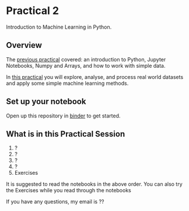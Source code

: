 # Practical 2
Introduction to Machine Learning in Python.

## Overview
The [previous practical](https://github.com/KF5012-AI2020/Practical1) covered: an introduction to Python, Jupyter Notebooks, Numpy and Arrays, and how to work with simple data.

In [this practical](https://github.com/KF5012-AI2020/Practical2) you will explore, analyse, and process real world datasets and apply some simple machine learning methods.

## Set up your notebook
Open up this repository in [binder](...) to get started.

## What is in this Practical Session
1. ?
2. ?
3. ?
4. ?
5. Exercises

It is suggested to read the notebooks in the above order. You can also try the Exercises while you read through the notebooks

If you have any questions, my email is ??
